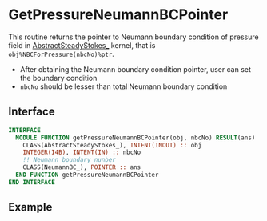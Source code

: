 
# GetPressureNeumannBCPointer

This routine returns the pointer to Neumann boundary condition of pressure field in [AbstractSteadyStokes_](../AbstractSteadyStokes/AbstractSteadyStokes_.md) kernel, that is `obj%NBCForPressure(nbcNo)%ptr`.

- After obtaining the Neumann boundary condition pointer, user can set the boundary condition
- `nbcNo` should be lesser than total Neumann boundary condition

## Interface

```fortran
INTERFACE
  MODULE FUNCTION getPressureNeumannBCPointer(obj, nbcNo) RESULT(ans)
    CLASS(AbstractSteadyStokes_), INTENT(INOUT) :: obj
    INTEGER(I4B), INTENT(IN) :: nbcNo
    !! Neumann boundary nunber
    CLASS(NeumannBC_), POINTER :: ans
  END FUNCTION getPressureNeumannBCPointer
END INTERFACE
```

## Example
